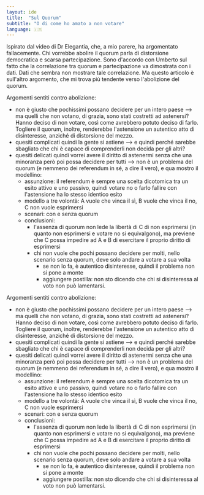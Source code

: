 ```yaml
---
layout: ide
title:  "Sul Quorum"
subtitle: "O di come ho amato a non votare"
language: 🇮🇹
---
```



Ispirato dal video di Dr Elegantia, che, a mio parere, ha argomentato fallacemente.
Chi vorrebbe abolire il quorum parla di distorsione democratica e scarsa partecipazione.
Sono d'accordo con Umberto sul fatto che la correlazione tra quorum e partecipazione va dimostrata con i dati. Dati che sembra non mostrare tale correlazione.
Ma questo articolo è sull'altro argomento, che mi trova più tendente verso l'abolizione del quorum.

Argomenti sentiti contro abolizione:
- non è giusto che pochissimi possano decidere per un intero paese --> ma quelli che non votano, di grazia, sono stati costretti ad astenersi? Hanno deciso di non votare, così come avrebbero potuto deciso di farlo. Togliere il quorum, inoltre, renderebbe l'astensione un autentico atto di disinteresse, anziché di distorsione del mezzo.
- quesiti complicati quindi la gente si astiene --> e quindi perché sarebbe sbagliato che chi è capace di comprenderli non decida per gli altri? 
- quesiti delicati quindi vorrei avere il diritto di astenermi senza che una minoranza però poi possa decidere per tutti --> non è un problema del quorum (e nemmeno dei referendum in sé, a dire il vero), e qua mostro il modellino:
	- assunzione: il referendum è sempre una scelta dicotomica tra un esito attivo e uno passivo, quindi votare no o farlo fallire con l'astensione ha lo stesso identico esito
	- modello a tre volontà: A vuole che vinca il sì, B vuole che vinca il no, C non vuole esprimersi
	- scenari: con e senza quorum
	- conclusioni:
		- l'assenza di quorum non lede la libertà di C di non esprimersi (in quanto non esprimersi e votare no si equivalgono), ma previene che C possa impedire ad A e B di esercitare il proprio diritto di esprimersi
		- chi non vuole che pochi possano decidere per molti, nello scenario senza quorum, deve solo andare a votare a sua volta
			- se non lo fa, è autentico disinteresse, quindi il problema non si pone a monte
			- aggiungere postilla: non sto dicendo che chi si disinteressa al voto non può lamentarsi.

Argomenti sentiti contro abolizione:
- non è giusto che pochissimi possano decidere per un intero paese --> ma quelli che non votano, di grazia, sono stati costretti ad astenersi? Hanno deciso di non votare, così come avrebbero potuto deciso di farlo. Togliere il quorum, inoltre, renderebbe l'astensione un autentico atto di disinteresse, anziché di distorsione del mezzo.
- quesiti complicati quindi la gente si astiene --> e quindi perché sarebbe sbagliato che chi è capace di comprenderli non decida per gli altri? 
- quesiti delicati quindi vorrei avere il diritto di astenermi senza che una minoranza però poi possa decidere per tutti --> non è un problema del quorum (e nemmeno dei referendum in sé, a dire il vero), e qua mostro il modellino:
	- assunzione: il referendum è sempre una scelta dicotomica tra un esito attivo e uno passivo, quindi votare no o farlo fallire con l'astensione ha lo stesso identico esito
	- modello a tre volontà: A vuole che vinca il sì, B vuole che vinca il no, C non vuole esprimersi
	- scenari: con e senza quorum
	- conclusioni:
		- l'assenza di quorum non lede la libertà di C di non esprimersi (in quanto non esprimersi e votare no si equivalgono), ma previene che C possa impedire ad A e B di esercitare il proprio diritto di esprimersi
		- chi non vuole che pochi possano decidere per molti, nello scenario senza quorum, deve solo andare a votare a sua volta
			- se non lo fa, è autentico disinteresse, quindi il problema non si pone a monte
			- aggiungere postilla: non sto dicendo che chi si disinteressa al voto non può lamentarsi.